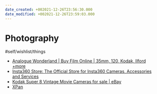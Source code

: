 ```yaml
---
date_created: +002021-12-26T23:56:30.000
date_modified: +002021-12-26T23:59:03.000
---
```


# Photography

#self/wishlist/things

- [Analogue Wonderland | Buy Film Online | 35mm, 120, Kodak, Ilford +more](https://analoguewonderland.co.uk/?fbclid=PAAaZgasYTw5Wnjw4ErI91jWIt5K99GBB-8Ix4UxUrZhLuqzibcsvUdvj_9jI)
- [Insta360 Store: The Official Store for Insta360 Cameras, Accessories and Services](https://store.insta360.com/product/go_2?insrc=INRYAAB%20%20)
- [Kodak Super 8 Vintage Movie Cameras for sale | eBay](https://www.ebay.co.uk/b/Kodak-Super-8-Vintage-Movie-Cameras/11719/bn_6056589)
- [XPan](https://www.hasselblad.com/history/xpan/)
